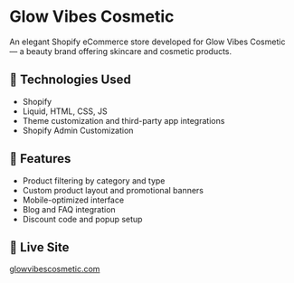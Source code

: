 # Glow Vibes Cosmetic

An elegant Shopify eCommerce store developed for Glow Vibes Cosmetic — a beauty brand offering skincare and cosmetic products.

## 🔧 Technologies Used
- Shopify
- Liquid, HTML, CSS, JS
- Theme customization and third-party app integrations
- Shopify Admin Customization

## 📌 Features
- Product filtering by category and type
- Custom product layout and promotional banners
- Mobile-optimized interface
- Blog and FAQ integration
- Discount code and popup setup

## 🔗 Live Site
[glowvibescosmetic.com](https://www.glowvibescosmetic.com/)
